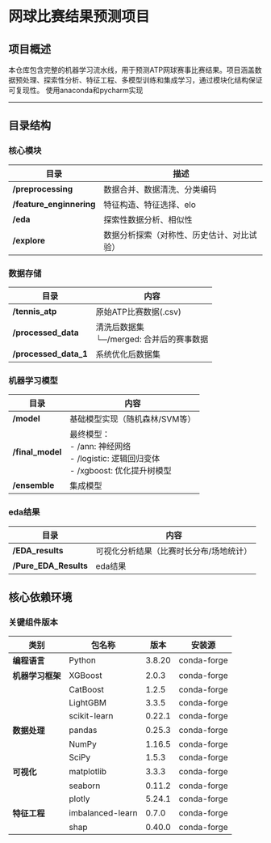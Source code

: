 # 网球比赛结果预测项目

## 项目概述
本仓库包含完整的机器学习流水线，用于预测ATP网球赛事比赛结果。项目涵盖数据预处理、探索性分析、特征工程、多模型训练和集成学习，通过模块化结构保证可复现性。
使用anaconda和pycharm实现

---

## 目录结构

### 核心模块
| 目录 | 描述 |
|-----------|-------------|
| **/preprocessing** | 数据合并、数据清洗、分类编码 |
| **/feature_enginnering** | 特征构造、特征选择、elo |
| **/eda** | 探索性数据分析、相似性 |
| **/explore** | 数据分析探索（对称性、历史估计、对比试验） |

### 数据存储
| 目录 | 内容 |
|-----------|----------|
| **/tennis_atp** | 原始ATP比赛数据(.csv) |
| **/processed_data** | 清洗后数据集<br/>└─/merged: 合并后的赛事数据 |
| **/processed_data_1** | 系统优化后数据集 |

### 机器学习模型
| 目录 | 内容 |
|-----------|----------|
| **/model** | 基础模型实现（随机森林/SVM等） |
| **/final_model** | 最终模型：<br/>- /ann: 神经网络<br/>- /logistic: 逻辑回归变体<br/>- /xgboost: 优化提升树模型 |
| **/ensemble** | 集成模型 |

### eda结果
| 目录 | 内容 |
|-----------|----------|
| **/EDA_results** | 可视化分析结果（比赛时长分布/场地统计） |
| **/Pure_EDA_Results** | eda结果 |

## 核心依赖环境

### 关键组件版本
| 类别              | 包名称             | 版本       | 安装源       |
|--------------------|--------------------|------------|--------------|
| **编程语言**      | Python             | 3.8.20     | conda-forge  |
| **机器学习框架**  | XGBoost            | 2.0.3      | conda-forge  |
|                   | CatBoost           | 1.2.5      | conda-forge  |
|                   | LightGBM           | 3.3.5      | conda-forge  |
|                   | scikit-learn       | 0.22.1     | conda-forge  |
| **数据处理**      | pandas             | 0.25.3     | conda-forge  |
|                   | NumPy              | 1.16.5     | conda-forge  |
|                   | SciPy              | 1.5.3      | conda-forge  |
| **可视化**        | matplotlib         | 3.3.3      | conda-forge  |
|                   | seaborn            | 0.11.2     | conda-forge  |
|                   | plotly             | 5.24.1     | conda-forge  |
| **特征工程**      | imbalanced-learn   | 0.7.0      | conda-forge  |
|                   | shap               | 0.40.0     | conda-forge  |
